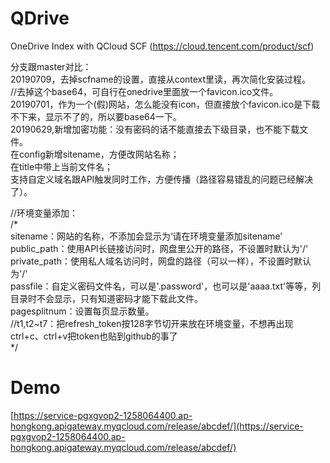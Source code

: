 # QDrive
OneDrive Index with QCloud SCF (https://cloud.tencent.com/product/scf)

分支跟master对比：  
20190709，去掉scfname的设置，直接从context里读，再次简化安装过程。  
//去掉这个base64，可自行在onedrive里面放一个favicon.ico文件。20190701，作为一个(假)网站，怎么能没有icon，但直接放个favicon.ico是下载不下来，显示不了的，所以要base64一下。  
20190629,新增加密功能：没有密码的话不能直接去下级目录，也不能下载文件。  
在config新增sitename，方便改网站名称；  
在title中带上当前文件名；  
支持自定义域名跟API触发同时工作，方便传播（路径容易错乱的问题已经解决了）。  

//环境变量添加：  
/*  
sitename：网站的名称，不添加会显示为‘请在环境变量添加sitename’  
public_path：使用API长链接访问时，网盘里公开的路径，不设置时默认为'/'  
private_path：使用私人域名访问时，网盘的路径（可以一样），不设置时默认为'/'  
passfile：自定义密码文件名，可以是'.password'，也可以是'aaaa.txt'等等，列目录时不会显示，只有知道密码才能下载此文件。  
pagesplitnum：设置每页显示数量。  
//t1,t2~t7：把refresh_token按128字节切开来放在环境变量，不想再出现ctrl+c、ctrl+v把token也贴到github的事了  
\*/ 

# Demo

[https://service-pgxgvop2-1258064400.ap-hongkong.apigateway.myqcloud.com/release/abcdef/](https://service-pgxgvop2-1258064400.ap-hongkong.apigateway.myqcloud.com/release/abcdef/)

